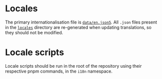 # Locales

The primary internationalisation file is [`data/en.json5`](../data/en.json5).
All `.json` files present in the [`locales`](./locales) directory are
re-generated when updating translations, so they should not be modified.

# Locale scripts

Locale scripts should be run in the root of the repository using their
respective pnpm commands, in the `i18n` namespace.
